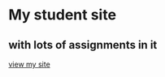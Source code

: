 # My student site
## with lots of assignments in it
[view my site](https://mnb62.github.io/studentsite)